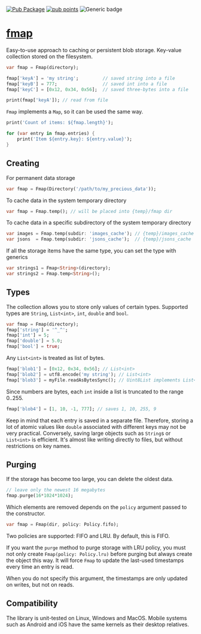 [![Pub Package](https://img.shields.io/pub/v/fmap.svg)](https://pub.dev/packages/fmap)
[![pub points](https://badges.bar/fmap/pub%20points)](https://pub.dev/fmap/tabular/score)
![Generic badge](https://img.shields.io/badge/tested_on-Windows_|_MacOS_|_Ubuntu-blue.svg)



# [fmap](https://github.com/rtmigo/fmap)

Easy-to-use approach to caching or persistent blob storage. Key-value 
collection stored on the filesystem. 

``` dart
var fmap = Fmap(directory);

fmap['keyA'] = 'my string';         // saved string into a file
fmap['keyB'] = 777;                 // saved int into a file
fmap['keyC'] = [0x12, 0x34, 0x56];  // saved three-bytes into a file

print(fmap['keyA']); // read from file
```

`Fmap` implements a `Map`, so it can be used the same way.

``` dart
print('Count of items: ${fmap.length}');

for (var entry in fmap.entries) {
    print('Item ${entry.key}: ${entry.value}'); 
}
```

## Creating

For permanent data storage

``` dart
var fmap = Fmap(Directory('/path/to/my_precious_data'));
```

To cache data in the system temporary directory

``` dart
var fmap = Fmap.temp(); // will be placed into {temp}/fmap dir
```

To cache data in a specific subdirectory of the system temporary directory

``` dart
var images = Fmap.temp(subdir: 'images_cache'); // {temp}/images_cache
var jsons  = Fmap.temp(subdir: 'jsons_cache');  // {temp}/jsons_cache
```

If all the storage items have the same type, you can set the type with generics

``` dart
var strings1 = Fmap<String>(directory);
var strings2 = Fmap.temp<String>();
```


## Types

The collection allows you to store only values of certain types. 
Supported types are `String`, `List<int>`, `int`, `double` and `bool`.

``` dart
var fmap = Fmap(directory);
fmap['string'] = '^_^';
fmap['int'] = 5;
fmap['double'] = 5.0; 
fmap['bool'] = true;
```

Any `List<int>` is treated as list of bytes.

``` dart
fmap['blob1'] = [0x12, 0x34, 0x56]; // List<int>
fmap['blob2'] = utf8.encode('my string'); // List<int>
fmap['blob3'] = myFile.readAsBytesSync(); // Uint8List implements List<int> 
```

Since numbers are bytes, each `int` inside a list is truncated to the range 0..255.

``` dart
fmap['blob4'] = [1, 10, -1, 777]; // saves 1, 10, 255, 9 
```

Keep in mind that each entry is saved in a separate file. Therefore, storing a lot of atomic values like `double` 
associated  with different keys may not be very practical. Conversely, saving large objects such as `String`s or `List<int>` is efficient. It's almost like writing directly to files, but without restrictions on key names.



## Purging

If the storage has become too large, you can delete the oldest data.

``` dart
// leave only the newest 16 megabytes
fmap.purge(16*1024*1024);
```

Which elements are removed depends on the `policy` argument passed to the 
constructor.

``` dart
var fmap = Fmap(dir, policy: Policy.fifo);
```

Two policies are supported: FIFO and LRU. By default, this is FIFO.

If you want the `purge` method to purge storage with LRU policy, you must
not only create `Fmap(policy: Policy.lru)` before purging but always
create the object this way. It will force `Fmap` to update the last-used 
timestamps every time an entry is read.

When you do not specify this argument, the timestamps are only updated on 
writes, but not on reads.

## Compatibility

The library is unit-tested on Linux, Windows and MacOS. Mobile systems such as 
Android and iOS have the same kernels as their desktop relatives.






